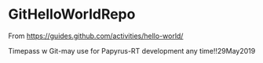 # GitHelloWorldRepo
From https://guides.github.com/activities/hello-world/

Timepass w Git-may use for Papyrus-RT development any time!!29May2019
